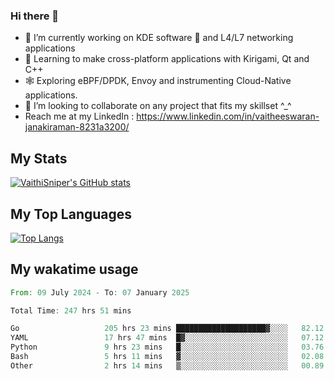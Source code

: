 ### Hi there 👋

- 🔭 I’m currently working on KDE software 💓 and L4/L7 networking applications 
- 📖 Learning to make cross-platform applications with Kirigami, Qt and C++
- 🕸️ Exploring eBPF/DPDK, Envoy and instrumenting Cloud-Native applications. 
- 👯 I’m looking to collaborate on any project that fits my skillset ^_^
- Reach me at my LinkedIn : https://www.linkedin.com/in/vaitheeswaran-janakiraman-8231a3200/

## My Stats
[![VaithiSniper's GitHub stats](https://github-readme-stats.vercel.app/api?username=VaithiSniper&hide=stars&theme=radical)](https://github.com/anuraghazra/github-readme-stats)

## My Top Languages

[![Top Langs](https://github-readme-stats.vercel.app/api/top-langs/?username=VaithiSniper&layout=compact)](https://github.com/anuraghazra/github-readme-stats)

## My wakatime usage

<!--START_SECTION:waka-->

```rust
From: 09 July 2024 - To: 07 January 2025

Total Time: 247 hrs 51 mins

Go                   205 hrs 23 mins ████████████████████▓░░░░   82.12 %
YAML                 17 hrs 47 mins  █▓░░░░░░░░░░░░░░░░░░░░░░░   07.12 %
Python               9 hrs 23 mins   █░░░░░░░░░░░░░░░░░░░░░░░░   03.76 %
Bash                 5 hrs 11 mins   ▓░░░░░░░░░░░░░░░░░░░░░░░░   02.08 %
Other                2 hrs 14 mins   ▒░░░░░░░░░░░░░░░░░░░░░░░░   00.89 %
```

<!--END_SECTION:waka-->
